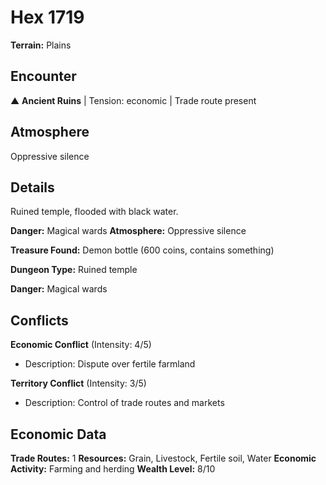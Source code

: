 # Hex 1719

**Terrain:** Plains

## Encounter
▲ **Ancient Ruins** | Tension: economic | Trade route present

## Atmosphere
Oppressive silence

## Details
Ruined temple, flooded with black water.

**Danger:** Magical wards
**Atmosphere:** Oppressive silence

**Treasure Found:** Demon bottle (600 coins, contains something)


**Dungeon Type:** Ruined temple

**Danger:** Magical wards

## Conflicts
**Economic Conflict** (Intensity: 4/5)
- Description: Dispute over fertile farmland

**Territory Conflict** (Intensity: 3/5)
- Description: Control of trade routes and markets

## Economic Data
**Trade Routes:** 1
**Resources:** Grain, Livestock, Fertile soil, Water
**Economic Activity:** Farming and herding
**Wealth Level:** 8/10
